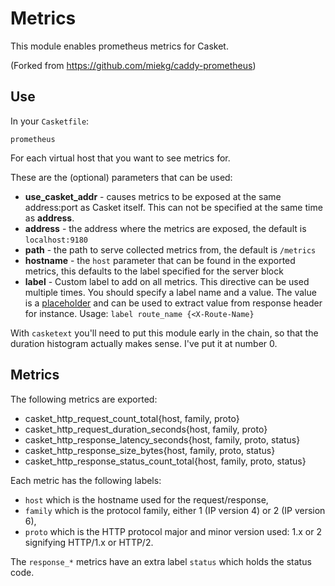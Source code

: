 # Metrics

This module enables prometheus metrics for Casket.

(Forked from https://github.com/miekg/caddy-prometheus)

## Use

In your `Casketfile`:

~~~
prometheus
~~~

For each virtual host that you want to see metrics for.

These are the (optional) parameters that can be used:

  - **use_casket_addr** - causes metrics to be exposed at the same address:port as Casket itself. This can not be specified at the same time as **address**.
  - **address** - the address where the metrics are exposed, the default is `localhost:9180`
  - **path** - the path to serve collected metrics from, the default is `/metrics`
  - **hostname** - the `host` parameter that can be found in the exported metrics, this defaults to the label specified for the server block
  - **label** - Custom label to add on all metrics.
    This directive can be used multiple times.
    You should specify a label name and a value.
    The value is a [placeholder](https://casketserver.com/docs/placeholders) and can be used to extract value from response header for instance.
    Usage: `label route_name {<X-Route-Name}`

With `casketext` you'll need to put this module early in the chain, so that
the duration histogram actually makes sense. I've put it at number 0.

## Metrics

The following metrics are exported:

* casket_http_request_count_total{host, family, proto}
* casket_http_request_duration_seconds{host, family, proto}
* casket_http_response_latency_seconds{host, family, proto, status}
* casket_http_response_size_bytes{host, family, proto, status}
* casket_http_response_status_count_total{host, family, proto, status}

Each metric has the following labels:

* `host` which is the hostname used for the request/response,
* `family` which is the protocol family, either 1 (IP version 4) or 2 (IP version 6),
* `proto` which is the HTTP protocol major and minor version used: 1.x or 2 signifying HTTP/1.x or HTTP/2.

The `response_*` metrics have an extra label `status` which holds the status code.
